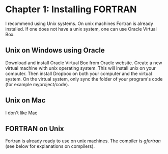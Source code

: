 # Chapter 1: Installing FORTRAN

I recommend using Unix systems. On unix machines Fortran is already installed. If one does not have a unix system, one can use Oracle Virtual Box.

## Unix on Windows using Oracle

Download and install Oracle Virtual Box from Oracle website. Create a new virtual machine with unix operating system.  This will install unix on your computer. Then install Dropbox on both your computer and the virtual system. On the virtual system, only sync the folder of your program's code (for example myproject/code).

## Unix on Mac

I don't like Mac

## FORTRAN on Unix

Fortran is already ready to use on unix machines. The compiler is *gfortran* (see below for explanations on compilers).

